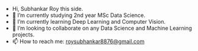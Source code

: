 
-  Hi, Subhankar Roy this side.
- 🔭 I’m currently studying 2nd year MSc Data Science.
- 🌱 I’m currently learning Deep Learning and Computer Vision.
- 👯 I’m looking to collaborate on any Data Science and Machine Learning projects.
- 📫 How to reach me: roysubhankar8876@gmail.com

